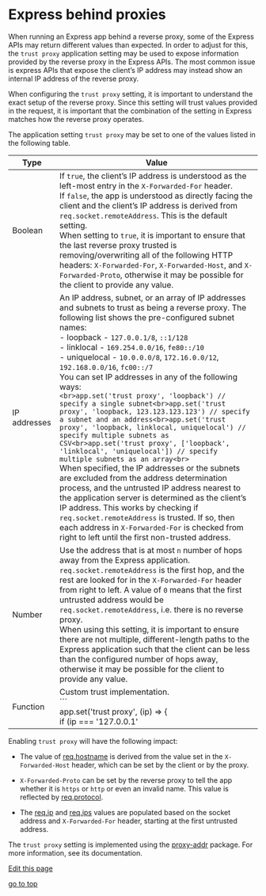# Express behind proxies

When running an Express app behind a reverse proxy, some of the Express APIs may return different values than expected. In order to adjust for this, the `trust proxy` application setting may be used to expose information provided by the reverse proxy in the Express APIs. The most common issue is express APIs that expose the client’s IP address may instead show an internal IP address of the reverse proxy.

When configuring the `trust proxy` setting, it is important to understand the exact setup of the reverse proxy. Since this setting will trust values provided in the request, it is important that the combination of the setting in Express matches how the reverse proxy operates.

The application setting `trust proxy` may be set to one of the values listed in the following table.

| Type | Value |
| --- | --- |
| Boolean | If `true`, the client’s IP address is understood as the left-most entry in the `X-Forwarded-For` header.<br>If `false`, the app is understood as directly facing the client and the client’s IP address is derived from `req.socket.remoteAddress`. This is the default setting.<br>When setting to `true`, it is important to ensure that the last reverse proxy trusted is removing/overwriting all of the following HTTP headers: `X-Forwarded-For`, `X-Forwarded-Host`, and `X-Forwarded-Proto`, otherwise it may be possible for the client to provide any value. |
| IP addresses | An IP address, subnet, or an array of IP addresses and subnets to trust as being a reverse proxy. The following list shows the pre-configured subnet names:<br>- loopback - `127.0.0.1/8`, `::1/128`<br>- linklocal - `169.254.0.0/16`, `fe80::/10`<br>- uniquelocal - `10.0.0.0/8`, `172.16.0.0/12`, `192.168.0.0/16`, `fc00::/7`<br>You can set IP addresses in any of the following ways:<br>```<br>app.set('trust proxy', 'loopback') // specify a single subnet<br>app.set('trust proxy', 'loopback, 123.123.123.123') // specify a subnet and an address<br>app.set('trust proxy', 'loopback, linklocal, uniquelocal') // specify multiple subnets as CSV<br>app.set('trust proxy', ['loopback', 'linklocal', 'uniquelocal']) // specify multiple subnets as an array<br>```<br>When specified, the IP addresses or the subnets are excluded from the address determination process, and the untrusted IP address nearest to the application server is determined as the client’s IP address. This works by checking if `req.socket.remoteAddress` is trusted. If so, then each address in `X-Forwarded-For` is checked from right to left until the first non-trusted address. |
| Number | Use the address that is at most `n` number of hops away from the Express application. `req.socket.remoteAddress` is the first hop, and the rest are looked for in the `X-Forwarded-For` header from right to left. A value of `0` means that the first untrusted address would be `req.socket.remoteAddress`, i.e. there is no reverse proxy.<br>When using this setting, it is important to ensure there are not multiple, different-length paths to the Express application such that the client can be less than the configured number of hops away, otherwise it may be possible for the client to provide any value. |
| Function | Custom trust implementation.<br>```<br>app.set('trust proxy', (ip) => {<br>  if (ip === '127.0.0.1' || ip === '123.123.123.123') return true // trusted IPs<br>  else return false<br>})<br>``` |

Enabling `trust proxy` will have the following impact:

- The value of [req.hostname](https://expressjs.com/en/api.html#req.hostname) is derived from the value set in the `X-Forwarded-Host` header, which can be set by the client or by the proxy.

- `X-Forwarded-Proto` can be set by the reverse proxy to tell the app whether it is `https` or `http` or even an invalid name. This value is reflected by [req.protocol](https://expressjs.com/en/api.html#req.protocol).

- The [req.ip](https://expressjs.com/en/api.html#req.ip) and [req.ips](https://expressjs.com/en/api.html#req.ips) values are populated based on the socket address and `X-Forwarded-For` header, starting at the first untrusted address.


The `trust proxy` setting is implemented using the [proxy-addr](https://www.npmjs.com/package/proxy-addr) package. For more information, see its documentation.

[Edit this page](https://github.com/expressjs/expressjs.com/edit/gh-pages/en/guide/behind-proxies.md)

[go to top](https://expressjs.com/en/guide/behind-proxies.html#)